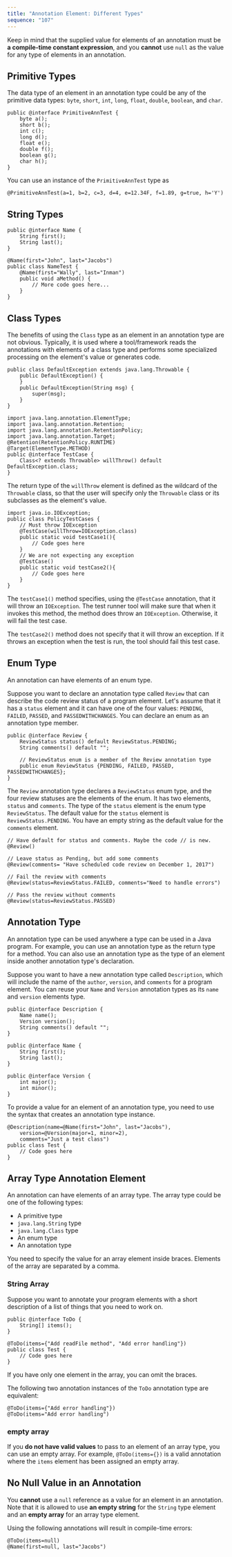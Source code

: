 ```yaml
---
title: "Annotation Element: Different Types"
sequence: "107"
---
```


Keep in mind that the supplied value for elements of an annotation must be **a compile-time constant expression**,
and you **cannot** use `null` as the value for any type of elements in an annotation.

## Primitive Types

The data type of an element in an annotation type could be any of the primitive data types:
`byte`, `short`, `int`, `long`, `float`, `double`, `boolean`, and `char`.

```text
public @interface PrimitiveAnnTest {
    byte a();
    short b();
    int c();
    long d();
    float e();
    double f();
    boolean g();
    char h();
}
```

You can use an instance of the `PrimitiveAnnTest` type as

```text
@PrimitiveAnnTest(a=1, b=2, c=3, d=4, e=12.34F, f=1.89, g=true, h='Y')
```

## String Types

```text
public @interface Name {
    String first();
    String last();
}
```

```text
@Name(first="John", last="Jacobs")
public class NameTest {
    @Name(first="Wally", last="Inman")
    public void aMethod() {
        // More code goes here...
    }
}
```

## Class Types

The benefits of using the `Class` type as an element in an annotation type are not obvious.
Typically, it is used
where a tool/framework reads the annotations with elements of a class type and
performs some specialized processing on the element's value or generates code.

```text
public class DefaultException extends java.lang.Throwable {
    public DefaultException() {
    }
    public DefaultException(String msg) {
        super(msg);
    }
}
```

```text
import java.lang.annotation.ElementType;
import java.lang.annotation.Retention;
import java.lang.annotation.RetentionPolicy;
import java.lang.annotation.Target;
@Retention(RetentionPolicy.RUNTIME)
@Target(ElementType.METHOD)
public @interface TestCase {
    Class<? extends Throwable> willThrow() default DefaultException.class;
}
```

The return type of the `willThrow` element is defined as the wildcard of the `Throwable` class,
so that the user will specify only the `Throwable` class or its subclasses as the element's value.

```text
import java.io.IOException;
public class PolicyTestCases {
    // Must throw IOException
    @TestCase(willThrow=IOException.class)
    public static void testCase1(){
        // Code goes here
    }
    // We are not expecting any exception
    @TestCase()
    public static void testCase2(){
        // Code goes here
    }
}
```

The `testCase1()` method specifies, using the `@TestCase` annotation, that it will throw an `IOException`.
The test runner tool will make sure that when it invokes this method,
the method does throw an `IOException`.
Otherwise, it will fail the test case.

The `testCase2()` method does not specify that it will throw an exception.
If it throws an exception when the test is run, the tool should fail this test case.

## Enum Type

An annotation can have elements of an enum type.

Suppose you want to declare an annotation type called `Review`
that can describe the code review status of a program element.
Let's assume that it has a `status` element and it can have one of the four values:
`PENDING`, `FAILED`, `PASSED`, and `PASSEDWITHCHANGES`.
You can declare an enum as an annotation type member.

```text
public @interface Review {
    ReviewStatus status() default ReviewStatus.PENDING;
    String comments() default "";

    // ReviewStatus enum is a member of the Review annotation type
    public enum ReviewStatus {PENDING, FAILED, PASSED, PASSEDWITHCHANGES};
}
```

The `Review` annotation type declares a `ReviewStatus` enum type,
and the four review statuses are the elements of the enum.
It has two elements, `status` and `comments`.
The type of the `status` element is the enum type `ReviewStatus`.
The default value for the `status` element is `ReviewStatus.PENDING`.
You have an empty string as the default value for the `comments` element.

```text
// Have default for status and comments. Maybe the code // is new.
@Review()

// Leave status as Pending, but add some comments
@Review(comments= "Have scheduled code review on December 1, 2017")

// Fail the review with comments
@Review(status=ReviewStatus.FAILED, comments="Need to handle errors")

// Pass the review without comments
@Review(status=ReviewStatus.PASSED)
```

## Annotation Type

An annotation type can be used anywhere a type can be used in a Java program.
For example, you can use an annotation type as the return type for a method.
You can also use an annotation type as the type of an element inside another annotation type's declaration.

Suppose you want to have a new annotation type called `Description`,
which will include the name of the `author`, `version`, and `comments` for a program element.
You can reuse your `Name` and `Version` annotation types as its `name` and `version` elements type.

```text
public @interface Description {
    Name name();
    Version version();
    String comments() default "";
}
```

```text
public @interface Name {
    String first();
    String last();
}
```

```text
public @interface Version {
    int major();
    int minor();
}
```

To provide a value for an element of an annotation type,
you need to use the syntax that creates an annotation type instance.

```text
@Description(name=@Name(first="John", last="Jacobs"),
    version=@Version(major=1, minor=2),
    comments="Just a test class")
public class Test {
    // Code goes here
}
```

## Array Type Annotation Element

An annotation can have elements of an array type.
The array type could be one of the following types:

- A primitive type
- `java.lang.String` type
- `java.lang.Class` type
- An enum type
- An annotation type

You need to specify the value for an array element inside braces.
Elements of the array are separated by a comma.

### String Array

Suppose you want to annotate your program elements with a short description of a list of things that you need to work
on.

```text
public @interface ToDo {
    String[] items();
}
```

```text
@ToDo(items={"Add readFile method", "Add error handling"})
public class Test {
    // Code goes here
}
```

If you have only one element in the array, you can omit the braces.

The following two annotation instances of the `ToDo` annotation type are equivalent:

```text
@ToDo(items={"Add error handling"})
@ToDo(items="Add error handling")
```

### empty array

If you **do not have valid values** to pass to an element of an array type,
you can use an empty array.
For example, `@ToDo(items={})` is a valid annotation
where the `items` element has been assigned an empty array.

## No Null Value in an Annotation

You **cannot** use a `null` reference as a value for an element in an annotation.
Note that it is allowed to use **an empty string** for the `String` type element and
an **empty array** for an array type element.

Using the following annotations will result in compile-time errors:

```text
@ToDo(items=null)
@Name(first=null, last="Jacobs")
```

